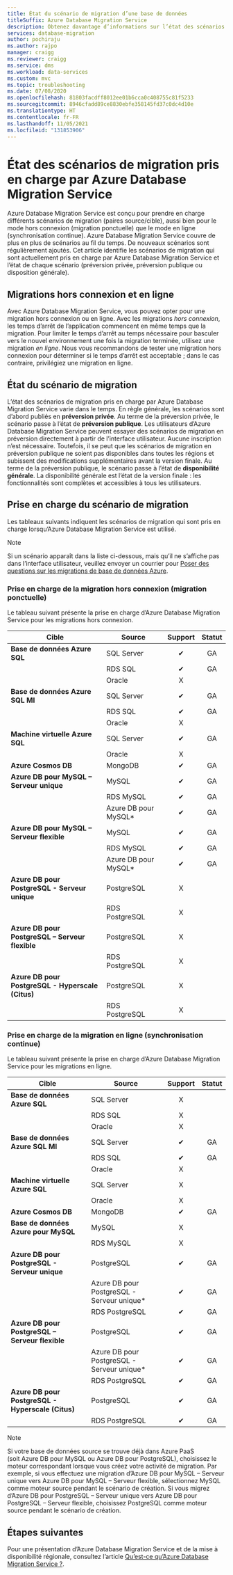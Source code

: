 ```yaml
---
title: État du scénario de migration d’une base de données
titleSuffix: Azure Database Migration Service
description: Obtenez davantage d’informations sur l’état des scénarios de migration pris en charge par Azure Database Migration Service.
services: database-migration
author: pochiraju
ms.author: rajpo
manager: craigg
ms.reviewer: craigg
ms.service: dms
ms.workload: data-services
ms.custom: mvc
ms.topic: troubleshooting
ms.date: 07/08/2020
ms.openlocfilehash: 81803facdff8012ee01b6cca0c408755c81f5233
ms.sourcegitcommit: 8946cfadd89ce8830ebfe358145fd37c0dc4d10e
ms.translationtype: HT
ms.contentlocale: fr-FR
ms.lasthandoff: 11/05/2021
ms.locfileid: "131853906"
---
```

# <a name="status-of-migration-scenarios-supported-by-azure-database-migration-service"></a>État des scénarios de migration pris en charge par Azure Database Migration Service

Azure Database Migration Service est conçu pour prendre en charge différents scénarios de migration (paires source/cible), aussi bien pour le mode hors connexion (migration ponctuelle) que le mode en ligne (synchronisation continue). Azure Database Migration Service couvre de plus en plus de scénarios au fil du temps. De nouveaux scénarios sont régulièrement ajoutés. Cet article identifie les scénarios de migration qui sont actuellement pris en charge par Azure Database Migration Service et l’état de chaque scénario (préversion privée, préversion publique ou disposition générale).

## <a name="offline-versus-online-migrations"></a>Migrations hors connexion et en ligne

Avec Azure Database Migration Service, vous pouvez opter pour une migration hors connexion ou en ligne. Avec les migrations *hors connexion*, les temps d’arrêt de l’application commencent en même temps que la migration. Pour limiter le temps d’arrêt au temps nécessaire pour basculer vers le nouvel environnement une fois la migration terminée, utilisez une migration *en ligne*. Nous vous recommandons de tester une migration hors connexion pour déterminer si le temps d’arrêt est acceptable ; dans le cas contraire, privilégiez une migration en ligne.

## <a name="migration-scenario-status"></a>État du scénario de migration

L’état des scénarios de migration pris en charge par Azure Database Migration Service varie dans le temps. En règle générale, les scénarios sont d’abord publiés en **préversion privée**. Au terme de la préversion privée, le scénario passe à l’état de **préversion publique**. Les utilisateurs d’Azure Database Migration Service peuvent essayer des scénarios de migration en préversion directement à partir de l’interface utilisateur. Aucune inscription n’est nécessaire.  Toutefois, il se peut que les scénarios de migration en préversion publique ne soient pas disponibles dans toutes les régions et subissent des modifications supplémentaires avant la version finale. Au terme de la préversion publique, le scénario passe à l’état de **disponibilité générale**. La disponibilité générale est l’état de la version finale : les fonctionnalités sont complètes et accessibles à tous les utilisateurs.

## <a name="migration-scenario-support"></a>Prise en charge du scénario de migration

Les tableaux suivants indiquent les scénarios de migration qui sont pris en charge lorsqu’Azure Database Migration Service est utilisé.

> [!NOTE]
> Si un scénario apparaît dans la liste ci-dessous, mais qu’il ne s’affiche pas dans l’interface utilisateur, veuillez envoyer un courrier pour [Poser des questions sur les migrations de base de données Azure](mailto:AskAzureDatabaseMigrations@service.microsoft.com).

### <a name="offline-one-time-migration-support"></a>Prise en charge de la migration hors connexion (migration ponctuelle)

Le tableau suivant présente la prise en charge d’Azure Database Migration Service pour les migrations hors connexion.

| Cible  | Source | Support | Statut |
| ------------- | ------------- |:-------------:|:-------------:|
| **Base de données Azure SQL** | SQL Server | ✔ | GA |
|   | RDS SQL | ✔ | GA |
|   | Oracle | X |  |
| **Base de données Azure SQL MI** | SQL Server | ✔ | GA |
|   | RDS SQL | ✔ | GA |
|   | Oracle | X |   |
| **Machine virtuelle Azure SQL** | SQL Server | ✔ | GA |
|   | Oracle | X |   |
| **Azure Cosmos DB** | MongoDB | ✔ | GA |
| **Azure DB pour MySQL – Serveur unique** | MySQL | ✔ | GA  |
|   | RDS MySQL | ✔ | GA  |
|   | Azure DB pour MySQL* | ✔ | GA  |
| **Azure DB pour MySQL – Serveur flexible** | MySQL | ✔ | GA  |
|   | RDS MySQL | ✔ | GA  |
|   | Azure DB pour MySQL* | ✔ | GA  |
| **Azure DB pour PostgreSQL - Serveur unique** | PostgreSQL | X |
|  | RDS PostgreSQL | X |   |
| **Azure DB pour PostgreSQL – Serveur flexible** | PostgreSQL | X |
|  | RDS PostgreSQL | X |   |
| **Azure DB pour PostgreSQL - Hyperscale (Citus)** | PostgreSQL | X |
|  | RDS PostgreSQL | X |   |

### <a name="online-continuous-sync-migration-support"></a>Prise en charge de la migration en ligne (synchronisation continue)

Le tableau suivant présente la prise en charge d’Azure Database Migration Service pour les migrations en ligne.

| Cible  | Source | Support | Statut |
| ------------- | ------------- |:-------------:|:-------------:|
| **Base de données Azure SQL** | SQL Server | X |  |
|   | RDS SQL | X |  |
|   | Oracle | X |  |
| **Base de données Azure SQL MI** | SQL Server | ✔ | GA |
|   | RDS SQL | ✔ | GA |
|   | Oracle | X |  |
| **Machine virtuelle Azure SQL** | SQL Server | X |   |
|   | Oracle  | X |  |
| **Azure Cosmos DB** | MongoDB | ✔ | GA |
| **Base de données Azure pour MySQL** | MySQL | X |  |
|   | RDS MySQL | X |  |
| **Azure DB pour PostgreSQL - Serveur unique** | PostgreSQL | ✔ | GA |
|   | Azure DB pour PostgreSQL - Serveur unique* | ✔ | GA |
|   | RDS PostgreSQL | ✔ | GA |
| **Azure DB pour PostgreSQL – Serveur flexible** | PostgreSQL | ✔ | GA |
|   | Azure DB pour PostgreSQL - Serveur unique* | ✔ | GA |
|   | RDS PostgreSQL | ✔ | GA |
| **Azure DB pour PostgreSQL - Hyperscale (Citus)** | PostgreSQL | ✔ | GA |
|   | RDS PostgreSQL | ✔ | GA |

> [!NOTE]
> Si votre base de données source se trouve déjà dans Azure PaaS (soit Azure DB pour MySQL ou Azure DB pour PostgreSQL), choisissez le moteur correspondant lorsque vous créez votre activité de migration. Par exemple, si vous effectuez une migration d’Azure DB pour MySQL – Serveur unique vers Azure DB pour MySQL – Serveur flexible, sélectionnez MySQL comme moteur source pendant le scénario de création. Si vous migrez d’Azure DB pour PostgreSQL – Serveur unique vers Azure DB pour PostgreSQL – Serveur flexible, choisissez PostgreSQL comme moteur source pendant le scénario de création. 

## <a name="next-steps"></a>Étapes suivantes

Pour une présentation d’Azure Database Migration Service et de la mise à disponibilité régionale, consultez l’article [Qu’est-ce qu’Azure Database Migration Service ?](dms-overview.md).
